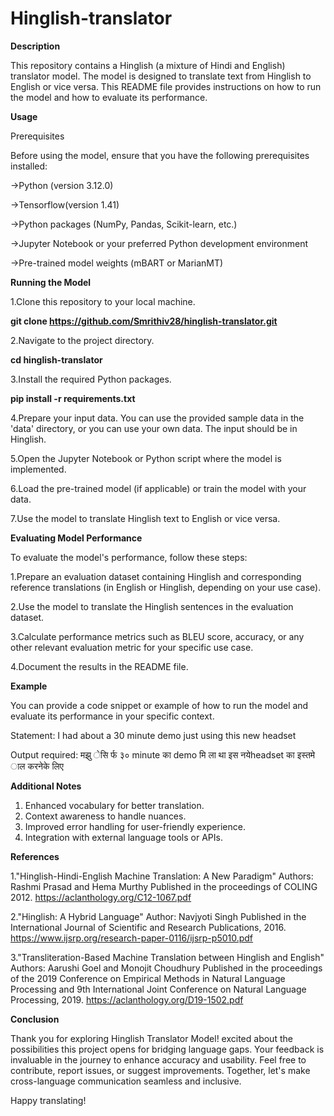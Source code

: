 # Hinglish-translator
**Description**

This repository contains a Hinglish (a mixture of Hindi and English) translator model. The model is designed to translate text from Hinglish to English or vice versa. This README file provides instructions on how to run the model and how to evaluate its performance.

**Usage**

Prerequisites

Before using the model, ensure that you have the following prerequisites installed:

->Python (version 3.12.0)

->Tensorflow(version 1.41)

->Python packages (NumPy, Pandas, Scikit-learn, etc.)

->Jupyter Notebook or your preferred Python development environment

->Pre-trained model weights (mBART or MarianMT)

**Running the Model**

1.Clone this repository to your local machine.

  **git clone https://github.com/Smrithiv28/hinglish-translator.git**
  
2.Navigate to the project directory.

  **cd hinglish-translator**
  
3.Install the required Python packages.

 **pip install -r requirements.txt**
 
4.Prepare your input data. You can use the provided sample data in the 'data' directory, or you can use your own data. The input should be in Hinglish.

5.Open the Jupyter Notebook or Python script where the model is implemented.

6.Load the pre-trained model (if applicable) or train the model with your data.

7.Use the model to translate Hinglish text to English or vice versa.

**Evaluating Model Performance**

To evaluate the model's performance, follow these steps:

1.Prepare an evaluation dataset containing Hinglish and corresponding reference translations (in English or Hinglish, depending on your use case).

2.Use the model to translate the Hinglish sentences in the evaluation dataset.

3.Calculate performance metrics such as BLEU score, accuracy, or any other relevant evaluation metric for your specific use case.

4.Document the results in the README file.

**Example**

You can provide a code snippet or example of how to run the model and evaluate its performance in your specific context.

Statement: I had about a 30 minute demo just using this new headset

Output required: मझु ेसि र्फ ३० minute का demo मि ला था इस नयेheadset का इस्तमे ाल करनेके लिए

**Additional Notes**
1. Enhanced vocabulary for better translation.
2. Context awareness to handle nuances.
3. Improved error handling for user-friendly experience.
4. Integration with external language tools or APIs.

**References**

1."Hinglish-Hindi-English Machine Translation: A New Paradigm"
Authors: Rashmi Prasad and Hema Murthy
Published in the proceedings of COLING 2012.
https://aclanthology.org/C12-1067.pdf

2."Hinglish: A Hybrid Language"
Author: Navjyoti Singh
Published in the International Journal of Scientific and Research Publications, 2016.
https://www.ijsrp.org/research-paper-0116/ijsrp-p5010.pdf

3."Transliteration-Based Machine Translation between Hinglish and English"
Authors: Aarushi Goel and Monojit Choudhury
Published in the proceedings of the 2019 Conference on Empirical Methods in Natural Language Processing and 9th International Joint Conference on Natural Language Processing, 2019.
https://aclanthology.org/D19-1502.pdf


**Conclusion**

Thank you for exploring Hinglish Translator Model!  excited about the possibilities this project opens for bridging language gaps. Your feedback is invaluable in the journey to enhance accuracy and usability. Feel free to contribute, report issues, or suggest improvements. Together, let's make cross-language communication seamless and inclusive.

Happy translating!





